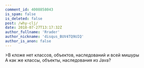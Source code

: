 ```yaml
---
comment_id: 4008858043
is_spam: false
is_deleted: false
post: /why-clj/
date: 2018-07-27T13:17:32Z
author_fullname: 'Rrader'
author_nickname: 'disqus_BUV4TQ9UIQ'
author_is_anon: false
---
```


<p>&gt;В кложе нет классов, объектов, наследований и всей мишуры<br>А как же классы, объекты, наследования из Java?</p>
